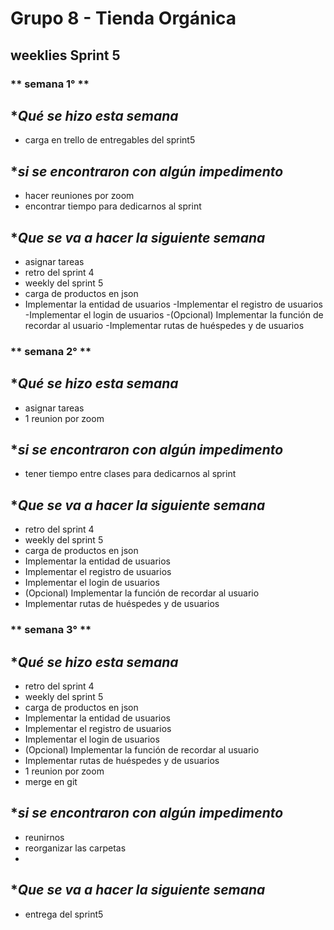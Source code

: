 # **Grupo 8 - Tienda Orgánica**

## weeklies Sprint 5

### ** semana 1° **

##  **Qué se hizo esta semana*
- carga en trello de entregables del sprint5



## **si se encontraron con algún impedimento*
- hacer reuniones por zoom
- encontrar tiempo para dedicarnos al sprint 

## **Que se va a hacer la siguiente semana*
- asignar tareas
- retro del sprint 4
- weekly del sprint 5
- carga de productos en json
- Implementar la entidad de usuarios
-Implementar el registro de usuarios
-Implementar el login de usuarios
-(Opcional) Implementar la función de recordar al usuario
-Implementar rutas de huéspedes y de usuarios


### ** semana 2° **

##  **Qué se hizo esta semana*
- asignar tareas
- 1 reunion por zoom


## **si se encontraron con algún impedimento*
- tener tiempo entre clases para dedicarnos al sprint

## **Que se va a hacer la siguiente semana*
- retro del sprint 4
- weekly del sprint 5
- carga de productos en json
- Implementar la entidad de usuarios
- Implementar el registro de usuarios
- Implementar el login de usuarios
- (Opcional) Implementar la función de recordar al usuario
- Implementar rutas de huéspedes y de usuarios

### ** semana 3° **

##  **Qué se hizo esta semana*
- retro del sprint 4
- weekly del sprint 5
- carga de productos en json
- Implementar la entidad de usuarios
- Implementar el registro de usuarios
- Implementar el login de usuarios
- (Opcional) Implementar la función de recordar al usuario
- Implementar rutas de huéspedes y de usuarios
- 1 reunion por zoom
- merge en git

## **si se encontraron con algún impedimento*
- reunirnos
- reorganizar las carpetas
- 

## **Que se va a hacer la siguiente semana*
- entrega del sprint5